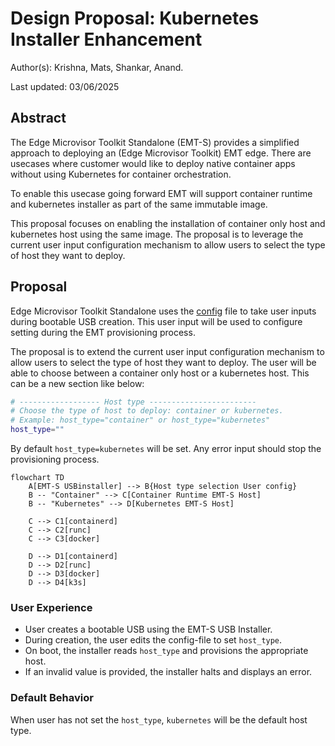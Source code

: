 # Design Proposal: Kubernetes Installer Enhancement

Author(s): Krishna, Mats, Shankar, Anand.

Last updated: 03/06/2025

## Abstract

The Edge Microvisor Toolkit Standalone (EMT-S) provides a simplified approach to deploying an (Edge Microvisor Toolkit)
EMT edge. There are usecases where customer would like to deploy native container apps without using Kubernetes for
container orchestration.

To enable this usecase going forward EMT will support container runtime and kubernetes installer as part of the same
immutable image.

This proposal focuses on enabling the installation of container only host and kubernetes host using the same image.
The proposal is to leverage the current user input configuration mechanism to allow users to select the type of host
they want to deploy.

## Proposal

Edge Microvisor Toolkit Standalone uses the [config](https://github.com/open-edge-platform/edge-microvisor-toolkit-standalone-node/blob/main/standalone-node/installation_scripts/config-file)
file to take user inputs during bootable USB creation. This user input will be used to configure setting during the EMT
provisioning process.

The proposal is to extend the current user input configuration mechanism to allow users to select the type of host they
want to deploy. The user will be able to choose between a container only host or a kubernetes host. This can be a new
section like below:

```bash
# ------------------ Host type ------------------------
# Choose the type of host to deploy: container or kubernetes.
# Example: host_type="container" or host_type="kubernetes"
host_type=""
```

By default `host_type=kubernetes` will be set. Any error input should stop the provisioning process.

```mermaid
flowchart TD
    A[EMT-S USBinstaller] --> B{Host type selection User config}
    B -- "Container" --> C[Container Runtime EMT-S Host]
    B -- "Kubernetes" --> D[Kubernetes EMT-S Host]

    C --> C1[containerd]
    C --> C2[runc]
    C --> C3[docker]

    D --> D1[containerd]
    D --> D2[runc]
    D --> D3[docker]
    D --> D4[k3s]
```

### User Experience

- User creates a bootable USB using the EMT-S USB Installer.
- During creation, the user edits the config-file to set `host_type`.
- On boot, the installer reads `host_type` and provisions the appropriate host.
- If an invalid value is provided, the installer halts and displays an error.

### Default Behavior

When user has not set the `host_type`, `kubernetes` will be the default host type.
